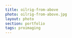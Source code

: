 ```yaml
--- 
title: oilrig-from-above 
photo: oilrig-from-above.jpg 
layout: photo 
section: portfolio 
tags: proimaging 
---  
```

  
